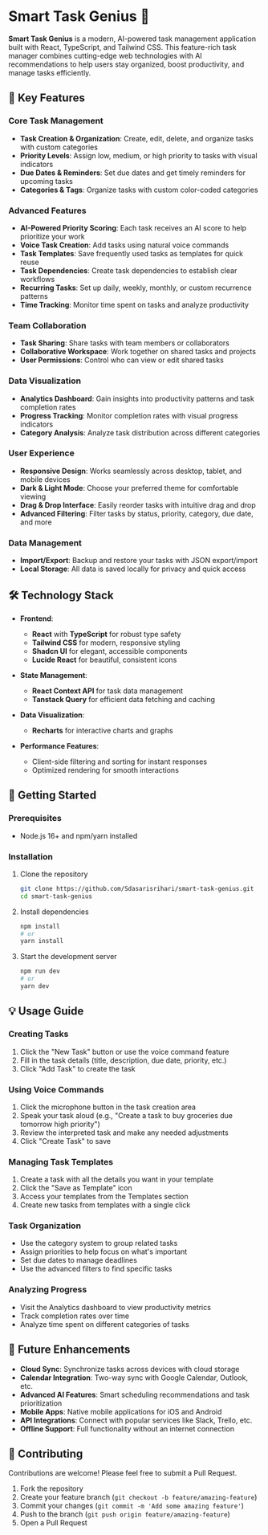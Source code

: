
# Smart Task Genius 🚀

**Smart Task Genius** is a modern, AI-powered task management application built with React, TypeScript, and Tailwind CSS. This feature-rich task manager combines cutting-edge web technologies with AI recommendations to help users stay organized, boost productivity, and manage tasks efficiently.

## 🌟 Key Features

### Core Task Management
- **Task Creation & Organization**: Create, edit, delete, and organize tasks with custom categories
- **Priority Levels**: Assign low, medium, or high priority to tasks with visual indicators
- **Due Dates & Reminders**: Set due dates and get timely reminders for upcoming tasks
- **Categories & Tags**: Organize tasks with custom color-coded categories

### Advanced Features
- **AI-Powered Priority Scoring**: Each task receives an AI score to help prioritize your work
- **Voice Task Creation**: Add tasks using natural voice commands
- **Task Templates**: Save frequently used tasks as templates for quick reuse
- **Task Dependencies**: Create task dependencies to establish clear workflows
- **Recurring Tasks**: Set up daily, weekly, monthly, or custom recurrence patterns
- **Time Tracking**: Monitor time spent on tasks and analyze productivity

### Team Collaboration
- **Task Sharing**: Share tasks with team members or collaborators
- **Collaborative Workspace**: Work together on shared tasks and projects
- **User Permissions**: Control who can view or edit shared tasks

### Data Visualization
- **Analytics Dashboard**: Gain insights into productivity patterns and task completion rates
- **Progress Tracking**: Monitor completion rates with visual progress indicators
- **Category Analysis**: Analyze task distribution across different categories

### User Experience
- **Responsive Design**: Works seamlessly across desktop, tablet, and mobile devices
- **Dark & Light Mode**: Choose your preferred theme for comfortable viewing
- **Drag & Drop Interface**: Easily reorder tasks with intuitive drag and drop
- **Advanced Filtering**: Filter tasks by status, priority, category, due date, and more

### Data Management
- **Import/Export**: Backup and restore your tasks with JSON export/import
- **Local Storage**: All data is saved locally for privacy and quick access

## 🛠️ Technology Stack

- **Frontend**:  
  - **React** with **TypeScript** for robust type safety
  - **Tailwind CSS** for modern, responsive styling
  - **Shadcn UI** for elegant, accessible components
  - **Lucide React** for beautiful, consistent icons

- **State Management**:  
  - **React Context API** for task data management
  - **Tanstack Query** for efficient data fetching and caching

- **Data Visualization**:  
  - **Recharts** for interactive charts and graphs

- **Performance Features**:  
  - Client-side filtering and sorting for instant responses
  - Optimized rendering for smooth interactions

## 🚀 Getting Started

### Prerequisites
- Node.js 16+ and npm/yarn installed

### Installation
1. Clone the repository
   ```bash
   git clone https://github.com/Sdasarisrihari/smart-task-genius.git
   cd smart-task-genius
   ```

2. Install dependencies
   ```bash
   npm install
   # or
   yarn install
   ```

3. Start the development server
   ```bash
   npm run dev
   # or
   yarn dev
   ```

## 💡 Usage Guide

### Creating Tasks
1. Click the "New Task" button or use the voice command feature
2. Fill in the task details (title, description, due date, priority, etc.)
3. Click "Add Task" to create the task

### Using Voice Commands
1. Click the microphone button in the task creation area
2. Speak your task aloud (e.g., "Create a task to buy groceries due tomorrow high priority")
3. Review the interpreted task and make any needed adjustments
4. Click "Create Task" to save

### Managing Task Templates
1. Create a task with all the details you want in your template
2. Click the "Save as Template" icon
3. Access your templates from the Templates section
4. Create new tasks from templates with a single click

### Task Organization
- Use the category system to group related tasks
- Assign priorities to help focus on what's important
- Set due dates to manage deadlines
- Use the advanced filters to find specific tasks

### Analyzing Progress
- Visit the Analytics dashboard to view productivity metrics
- Track completion rates over time
- Analyze time spent on different categories of tasks

## 🔮 Future Enhancements

- **Cloud Sync**: Synchronize tasks across devices with cloud storage
- **Calendar Integration**: Two-way sync with Google Calendar, Outlook, etc.
- **Advanced AI Features**: Smart scheduling recommendations and task prioritization
- **Mobile Apps**: Native mobile applications for iOS and Android
- **API Integrations**: Connect with popular services like Slack, Trello, etc.
- **Offline Support**: Full functionality without an internet connection

## 🤝 Contributing

Contributions are welcome! Please feel free to submit a Pull Request.

1. Fork the repository
2. Create your feature branch (`git checkout -b feature/amazing-feature`)
3. Commit your changes (`git commit -m 'Add some amazing feature'`)
4. Push to the branch (`git push origin feature/amazing-feature`)
5. Open a Pull Request
